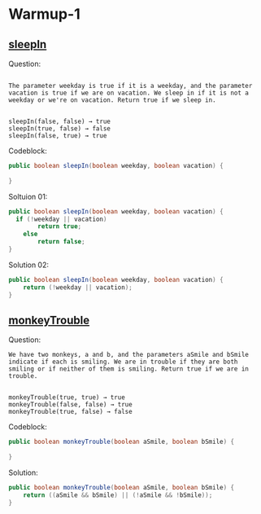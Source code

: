 # Warmup-1

## [sleepIn](https://codingbat.com/prob/p187868)

Question:

```

The parameter weekday is true if it is a weekday, and the parameter vacation is true if we are on vacation. We sleep in if it is not a weekday or we're on vacation. Return true if we sleep in.


sleepIn(false, false) → true
sleepIn(true, false) → false
sleepIn(false, true) → true

```
Codeblock:

```java
public boolean sleepIn(boolean weekday, boolean vacation) {
  
}
```

Soltuion 01:

```java
public boolean sleepIn(boolean weekday, boolean vacation) {
  if (!weekday || vacation)
        return true;
    else
        return false;
}
```

Solution 02:

```java
public boolean sleepIn(boolean weekday, boolean vacation) {
    return (!weekday || vacation);
}
```


## [monkeyTrouble](https://codingbat.com/prob/p181646)

Question:

```
We have two monkeys, a and b, and the parameters aSmile and bSmile indicate if each is smiling. We are in trouble if they are both smiling or if neither of them is smiling. Return true if we are in trouble.


monkeyTrouble(true, true) → true
monkeyTrouble(false, false) → true
monkeyTrouble(true, false) → false
```

Codeblock:

```java
public boolean monkeyTrouble(boolean aSmile, boolean bSmile) {
  
}
```

Solution:

```java
public boolean monkeyTrouble(boolean aSmile, boolean bSmile) {
    return ((aSmile && bSmile) || (!aSmile && !bSmile));
}
```

